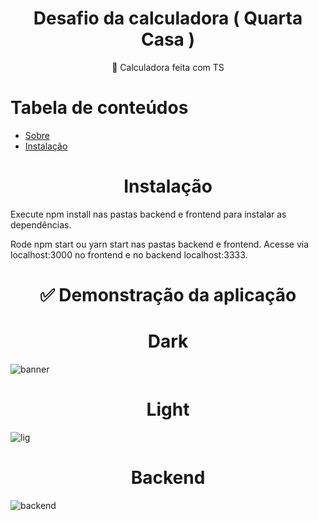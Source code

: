 
<h1 align="center"> Desafio da calculadora ( Quarta Casa ) </h1>

</h1>
<p align="center">🚀 Calculadora feita com TS</p>

Tabela de conteúdos
=================
<!--ts-->
   * [Sobre](#Sobre)
   * [Instalação](#instalacao)

<!--te-->


<h1 align="center"> Instalação </h1>

Execute npm install nas pastas backend e frontend para instalar as dependências.

Rode npm start ou yarn start nas pastas backend e frontend. Acesse via localhost:3000 no frontend e no backend localhost:3333.

<h1 align="center"> ✅ Demonstração da aplicação </h1>

<h1 align="center"> Dark </h1>  

![banner](https://user-images.githubusercontent.com/14266075/155024265-50a38ffb-a74b-4c04-ad0e-6930527796b7.png)

<h1 align="center"> Light </h1>

![lig](https://user-images.githubusercontent.com/14266075/155024433-e2ef650a-67aa-44f0-85b5-4b2e37a098b3.png)

<h1 align="center"> Backend </h1>

![backend](https://user-images.githubusercontent.com/14266075/155024799-8185f46c-e940-4f3e-85e8-25d606e92d80.png)


